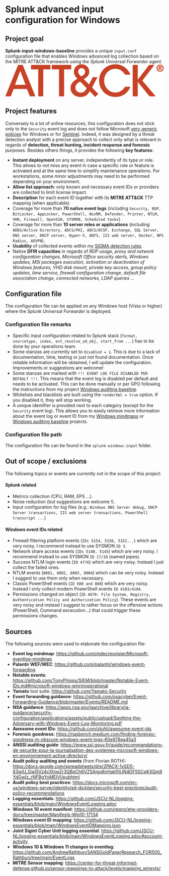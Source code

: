 # Splunk advanced input configuration for Windows

## Project goal
**Splunk-input-windows-baseline** provides a unique `input.conf` configuration file that enables Windows advanced log collection based on the MITRE ATT&CK framework using the *Splunk Universal Forwarder* agent.
![](/pictures/mitre.png)

## Project features
Conversely to a lot of online resources, this configuration does not stick only to the `Security` event log and does not follow Microsoft [very generic policies](https://learn.microsoft.com/en-us/windows-server/identity/ad-ds/plan/security-best-practices/audit-policy-recommendations) for Windows or for [Sentinel](https://learn.microsoft.com/en-us/azure/sentinel/windows-security-event-id-reference). Indeed, it was designed by a threat detection analyst with a precise approach to collect only what is relevant in regards of **detection, threat hunting, incident response and forensic** purposes. Besides others things, it provides the following **key features**:
* **Instant deployment** on any server, independently of its type or role. This allows to not miss any event in case a specific role or feature is activated and at the same time to simplify maintenance operations. For workstations, some minor adjustments may need to be performed depending on your environment.
* **Allow list approach**: only known and necessary event IDs or providers are collected to limit license impact.
* **Description** for each event ID together with its **MITRE ATT&CK** TTP mapping (when applicable).
* Coverage for more than **70 native event logs** (including `Security, RDP, BitLocker, AppLocker, PowerShell, WinRM, Defender, Printer, NTLM, VHD, Firewall, OpenSSH, SYSMON, Scheduled tasks`).
* Coverage for more than **10 server roles or applications** (including `ADDS/Active Directory, ADCS/PKI, ADCS/OCSP, Exchange, SQL Server, DNS server, DHCP server, Hyper-V, ADFS, IIS web server, Docker, NPS Radius, AOVPN`).
* **Usability** of collected events within my [SIGMA detection rules](https://github.com/mdecrevoisier/SIGMA-detection-rules).
* Native **DFIR capacities** in regards of *RDP usage, proxy and network configuration changes, Microsoft Office security alerts, Windows updates, MSI packages execution, activation or deactivation of Windows features, VHD disk mount, private key access, group policy updates, time service, firewall configuration change, default file association change, connected networks, LDAP queries ...*

## Configuration file
The configuration file can be applied on any Windows host (Vista or higher) where the *Splunk Universal Forwarder* is deployed. 

### Configuration file remarks
* Specific input configuration related to Splunk stack (`format, sourcetype, index, evt_resolve_ad_obj, start_from ...`) has to be done by your operations team.
* Some stanzas are currently set to `disabled = 1`. This is due to a lack of documentation, time, testing or just not found documentation. Once reliable information will be obtained, I will update the configuration. Improvements or suggestions are welcome!
* Some stanzas are marked with `!!! EVENT LOG FILE DISABLED PER DEFAULT !!!`. This means that the event log is disabled per default and needs to be activated. This can be done manually or per GPO following the instructions from my project [Windows auditing baseline](https://github.com/mdecrevoisier/Windows-auditing-baseline).
* Whitelists and blacklists are built using the `renderXml = true` option. If you disabled it, they will stop working.
* A unique identifier is provided next to each category (except for the `Security` event log). This allows you to easily retrieve more information about the event log or event ID from my [Windows mindmaps](https://github.com/mdecrevoisier/Microsoft-eventlog-mindmap) or [Windows auditing baseline](https://github.com/mdecrevoisier/Windows-auditing-baseline) projects.

### Configuration file path
The configuration file can be found in the `splunk-windows-input` folder. 

## Out of scope / exclusions
The following topics or events are currently not in the scope of this project:

#### Splunk related
* Metrics collection (CPU, RAM, EPS ...).
* Noise reduction (but suggestions are welcome !).
* Input configuration for log files (e.g.: `Windows DNS Server debug, DHCP Server transactions, IIS web server transactions, PowerShell transcript ...`)

#### Windows event IDs related
* Firewall filtering platform events (`IDs 5154, 5156, 5152...`) which are very noisy. I recommend instead to use SYSMON `ID 3`.
* Network share access events (`IDs 5140, 5145`) which are very noisy. I recommend instead to use SYSMON `ID 17/18` (named pipes).
* Success NTLM login events (`ID 4776`) which are very noisy. Instead I just collect the failed ones.
* NTLM events (`8001, 8002, 8003, 8004`) which can be very noisy. Instead I suggest to use them only when necessary.
* Classic PowerShell events (`ID 600 and 800`) which are very noisy. Instead I only collect modern PowerShell events `ID 4103/4104`.
* Permissions changed on object (`ID 4670: File System, Registry, Authentication Policy and Authorization Policy`). These events are very noisy and instead I suggest to rather focus on the offensive actions (PowerShell, Command excecution...) that could trigger these permissions changes.

## Sources
The following sources were used to elaborate the configuration file:
* **Event log mindmap**: https://github.com/mdecrevoisier/Microsoft-eventlog-mindmap
* **Palantir WEF/WEC**: https://github.com/palantir/windows-event-forwarding
* **Notable events**: https://github.com/TonyPhipps/SIEM/blob/master/Notable-Event-IDs.md#microsoft-windows-winrmoperational
* **Yamato** tool suite: https://github.com/Yamato-Security
* **Event forwarding guidance**: https://github.com/nsacyber/Event-Forwarding-Guidance/blob/master/Events/README.md
* **NSA guidance**: https://apps.nsa.gov/iaarchive/library/ia-guidance/security-configuration/applications/assets/public/upload/Spotting-the-Adversary-with-Windows-Event-Log-Monitoring.pdf
* **Awesome event IDs**: https://github.com/stuhli/awesome-event-ids
* **Forensic goodness**: https://nasbench.medium.com/finding-forensic-goodness-in-obscure-windows-event-logs-60e978ea45a3
* **ANSSI auditing guide**: https://www.ssi.gouv.fr/guide/recommandations-de-securite-pour-la-journalisation-des-systemes-microsoft-windows-en-environnement-active-directory/
* **Audit policy auditing and events** (from Florian ROTH): https://docs.google.com/spreadsheets/d/e/2PACX-1vSD5-83wlU_GwI5Vz4cXhiwZr3QBqCh6VZSAigq8vHakf0UN4DF5SCpKXQm9YdGwIz_rNFBgYoMEIVl/pubhtml
* **Audit policy best practices**: https://docs.microsoft.com/en-us/windows-server/identity/ad-ds/plan/security-best-practices/audit-policy-recommendations
* **Logging essentials**: https://github.com/JSCU-NL/logging-essentials/blob/main/WindowsEventLogging.adoc
* **Windows 10 event manifest**: https://github.com/repnz/etw-providers-docs/tree/master/Manifests-Win10-17134
* **Windows event ID mapping**: https://github.com/JSCU-NL/logging-essentials/blob/main/WindowsEventIDMapping.json
* **Joint Sigint Cyber Unit logging essential**: https://github.com/JSCU-NL/logging-essentials/blob/main/WindowsEventLogging.adoc#account-activity
* **Windows 10 & Windows 11 changes in eventlog**: https://github.com/AndrewRathbun/SANSGoldPaperResearch_FOR500_Rathbun/tree/main/EventLogs 
* **MITRE Sensor mapping**: https://center-for-threat-informed-defense.github.io/sensor-mappings-to-attack/levels/mapping_winevtx/